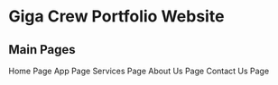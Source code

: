 # Giga Crew Portfolio Website

## Main Pages

Home Page
App Page
Services Page
About Us Page
Contact Us Page



